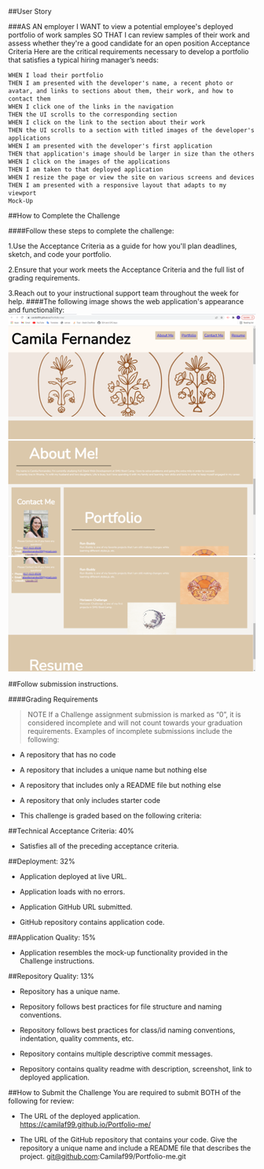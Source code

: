 ##User Story


###AS AN employer
I WANT to view a potential employee's deployed portfolio of work samples
SO THAT I can review samples of their work and assess whether they're a good candidate for an open position
Acceptance Criteria
Here are the critical requirements necessary to develop a portfolio that satisfies a typical hiring manager’s needs:

```GIVEN I need to sample a potential employee's previous work
WHEN I load their portfolio
THEN I am presented with the developer's name, a recent photo or avatar, and links to sections about them, their work, and how to contact them
WHEN I click one of the links in the navigation
THEN the UI scrolls to the corresponding section
WHEN I click on the link to the section about their work
THEN the UI scrolls to a section with titled images of the developer's applications
WHEN I am presented with the developer's first application
THEN that application's image should be larger in size than the others
WHEN I click on the images of the applications
THEN I am taken to that deployed application
WHEN I resize the page or view the site on various screens and devices
THEN I am presented with a responsive layout that adapts to my viewport
Mock-Up
```

##How to Complete the Challenge

####Follow these steps to complete the challenge:

1.Use the Acceptance Criteria as a guide for how you'll plan deadlines, sketch, and code your portfolio.

2.Ensure that your work meets the Acceptance Criteria and the full list of grading requirements.

3.Reach out to your instructional support team throughout the week for help.
####The following image shows the web application's appearance and functionality:
![alt header and hero section screenshot](./images/screen1.png)
![alt about me, contact me and part of portfolio screenshot](./images/screen2.png)
![alt portfolio and resume screenshot](./images/screen3.png)

##Follow submission instructions.

####Grading Requirements
>NOTE
If a Challenge assignment submission is marked as “0”, it is considered incomplete and will not count towards your graduation requirements. Examples of incomplete submissions include the following:

* A repository that has no code

* A repository that includes a unique name but nothing else

* A repository that includes only a README file but nothing else

* A repository that only includes starter code

* This challenge is graded based on the following criteria:

##Technical Acceptance Criteria: 40%
* Satisfies all of the preceding acceptance criteria.

##Deployment: 32%
* Application deployed at live URL.

* Application loads with no errors.

* Application GitHub URL submitted.

* GitHub repository contains application code.

##Application Quality: 15%
* Application resembles the mock-up functionality provided in the Challenge instructions.

##Repository Quality: 13%
* Repository has a unique name.

* Repository follows best practices for file structure and naming conventions.

* Repository follows best practices for class/id naming conventions, indentation, quality comments, etc.

* Repository contains multiple descriptive commit messages.

* Repository contains quality readme with description, screenshot, link to deployed application.

##How to Submit the Challenge
You are required to submit BOTH of the following for review:

* The URL of the deployed application. https://camilaf99.github.io/Portfolio-me/ 

* The URL of the GitHub repository that contains your code. Give the repository a unique name and include a README file that describes the project. git@github.com:Camilaf99/Portfolio-me.git 

